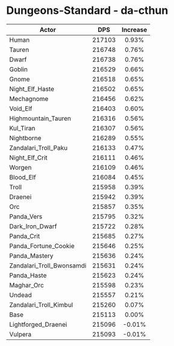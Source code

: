 # Dungeons-Standard - da-cthun
| Actor | DPS | Increase |
|---|:---:|:---:|
|Human|217103|0.93%|
|Tauren|216748|0.76%|
|Dwarf|216738|0.76%|
|Goblin|216529|0.66%|
|Gnome|216518|0.65%|
|Night_Elf_Haste|216502|0.65%|
|Mechagnome|216456|0.62%|
|Void_Elf|216403|0.60%|
|Highmountain_Tauren|216316|0.56%|
|Kul_Tiran|216307|0.56%|
|Nightborne|216289|0.55%|
|Zandalari_Troll_Paku|216133|0.47%|
|Night_Elf_Crit|216111|0.46%|
|Worgen|216109|0.46%|
|Blood_Elf|216084|0.45%|
|Troll|215958|0.39%|
|Draenei|215942|0.39%|
|Orc|215857|0.35%|
|Panda_Vers|215795|0.32%|
|Dark_Iron_Dwarf|215722|0.28%|
|Panda_Crit|215685|0.27%|
|Panda_Fortune_Cookie|215646|0.25%|
|Panda_Mastery|215636|0.24%|
|Zandalari_Troll_Bwonsamdi|215631|0.24%|
|Panda_Haste|215623|0.24%|
|Maghar_Orc|215598|0.23%|
|Undead|215557|0.21%|
|Zandalari_Troll_Kimbul|215260|0.07%|
|Base|215113|0.00%|
|Lightforged_Draenei|215096|-0.01%|
|Vulpera|215093|-0.01%|
